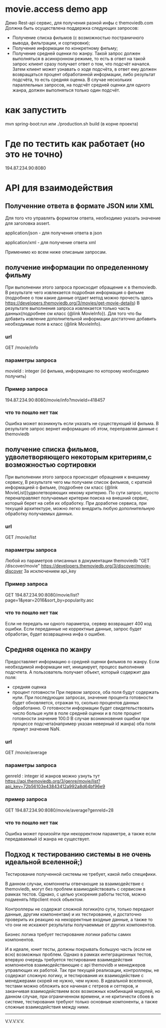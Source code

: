 # movie.access demo app
Демо Rest-api сервис, для получения разной инфы с themoviedb.com
Должна быть осуществлена поддержка следующих запросов:
- Получение списка фильмов (с возможностью постраничного вывода,
фильтрации, и сортировки);
- Получение информации по конкретному фильму;
- Получение средней оценки по жанру. Такой запрос должен выполняться в
асинхронном режиме, то есть в ответ на такой запрос клиент сразу получает
ответ о том, что подсчёт начался. Затем клиент может узнавать о ходе
подсчёта, в ответ ему должен возвращаться процент обработанной
информации, либо результат подсчёта, то есть средняя оценка. В случае
нескольких параллельных запросов, на подсчёт средней оценки для одного
жанра, должен выполняться только один подсчёт.
# как запустить
mvn spring-boot:run
или
./production.sh build (в корне проекта)
# Где по тестить как работает (но это не точно)
194.87.234.90:8080

# API для взаимодействия
## Полученние ответа в формате JSON или XML
Для того что управлять форматом ответа, необходимо указать значение 
для заголовка assert.

application/json - для получения ответа в json

application/xml - для получение ответа xml

Применимо ко всем ниже описаным запросам.

## получение информации по определенному фильму
При выполнении этого запроса происходит обращение к в themoviedb.
В результате чего извлекается подробная информация о
фильме (подробнее о том какие данные отдает метод можно прочесть здесь https://developers.themoviedb.org/3/movies/get-movie-details)
В результате выполнения запроса извлекается только часть данных(подробнее см класс {@link MovieInfo}).
Для того что бы добавить извление дополнительной информации достаточно добавить необходимые поля в класс {@link MovieInfo}.

### url
GET /movie/info
### параметры запроса
movieId : integer (id фильма, информацию по которому необходимо получить)
### Пример запроса
194.87.234.90:8080/movie/info?movieId=418457
### что то пошло нет так
Ошибка может возникнуть если указать не существующий id фильма.
В результате запрос вернет информацию об этом, переправляя данные с themoviedb

## получение списка фильмов, удволетворяющего некоторым критериям,с возможностью сортировки
При выполнении этого запроса происходит обращения к внешнему сервису, 
В результате чего мы получаем список фильмов, с краткой информацией о фильме,
 (подробнее см класс {@link MovieList})удволетворяющих некому критерию.
По сути запрос, просто перенаправляет получаемые критерии поиска на внешний сервис,
который берет на себя их обработку.
При доработке сервиса, при текущей архитектуре, можно легко внедрить любую
дополнительную обработку получаемых данных.
### url
GET /movie/list
### параметры запроса
Любой из параметров описанных в документации themoviedb "GET /discover/movie"
https://developers.themoviedb.org/3/discover/movie-discover
За исключением api_key
### Пример запроса
GET 194.87.234.90:8080/movie/list?page=1&year=2016&sort_by=popularity.asc
### что то пошло нет так
Если не передать ни одного параметра, сервер возвращает 400 код ошибки.
Если переданные не корректные данные, запрос будет обработан, будет возвращенна
инфа о ошибке.

## Средняя оценка по жанру
Предоставляет информацию о средней оценки фильмов по жанру.
Если необходимой информации нет, инициирует, процесс выполнения подсчтета.
А пользователь получает объект, который содержит два поля:
- средняя оценка
- процент готовности
При первом запросе, оба поля будут содержать нули.
При последующих запросах, значение процента готовности будет обновляется, отражая то, сколько 
процентов данных обработанно. 
О готовности информации будет свидетельствовать число больше нуля в поле средней оценки и 
в поле процент готовности значение 100.0
В случае возникновения ошибки при процессе подсчета(например указан неверный id жанра)
оба поля примут значение NaN.
### url
GET /movie/average
### параметры запроса
genreId : integer
id жанров можно узнуть тут https://api.themoviedb.org/3/genre/movie/list?api_key=72b56103e43843412a992a8d64bf96e9
### пример запроса
GET 194.87.234.90:8080/movie/average?genreId=28
### что то пошло нет так
Ошибка может произойти при некорректном параметре, а также если передаваемый id жанра не существует.

## Подход к тестированию системы в не очень идеальной вселенной;)
Тестирование полученной системы не требует, какой либо специфики.

В данном случаи, компоннеты отвечающие за взаимодействие с themoviedb, могут без проблем взаимодействовать с
сервисом в рамках тестов. Однако, с целью ускорения работы тестов, можно подменять httpclient mock обьектом.

Контроллеры не содержат сложной логики(по сути, только передают данные, другим компонентам) и их тестирование, 
и достаточно проверить их реакцию на некорректные входные данные, а также то что они не искажют результаты получаеммые от других компонентов.

Бизнес логика требует тестирование логики работы самих компонентов.

И в идеале, юнит тесты, должны покрывать большую часть (если не всю) возможных проблем.
Однако в рамках интеграционных тестов, впервую очередь требуется тестирование взаимедействия компонентов взаимодействиющие с
api themovidb и менеджеров управлющих их работой.
Так при текущей реализации, контроллеры, не содержат сложную логику, и тестирования их взаимодействие с менеджерами скорей
не нужно, чем нужно.
В идеальной вселенной, тестами можно обложить все начиная с гетреов и сеттеров, и заканчивая взаимодействием всех возможных
комбинаций модулей, но данном случае, при ограниченном времени, и не критичести сбоев в системе, тестирования требуют только 
основные компоненты, а также сложные взаимодействия между ними. 

---
V.V.V.V.V.
